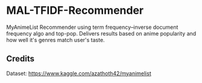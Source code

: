 # MAL-TFIDF-Recommender
MyAnimeList Recommender using term frequency–inverse document frequency algo and top-pop. Delivers results based on anime popularity and how well it's genres match user's taste.
 
## Credits
Dataset: https://www.kaggle.com/azathoth42/myanimelist
